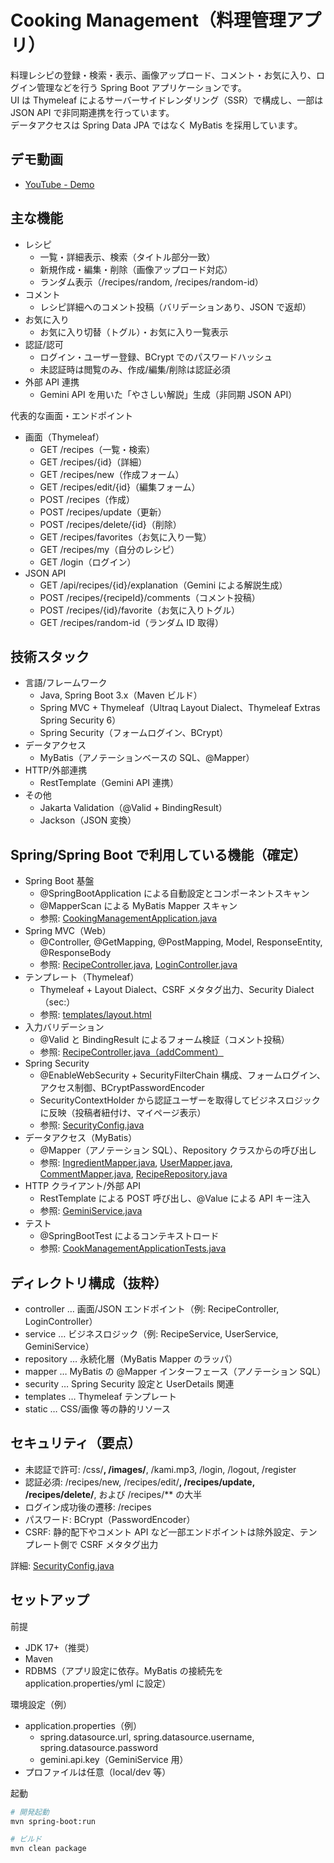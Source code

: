 # Cooking Management（料理管理アプリ）

料理レシピの登録・検索・表示、画像アップロード、コメント・お気に入り、ログイン管理などを行う Spring Boot アプリケーションです。  
UI は Thymeleaf によるサーバーサイドレンダリング（SSR）で構成し、一部は JSON API で非同期連携を行っています。  
データアクセスは Spring Data JPA ではなく MyBatis を採用しています。

## デモ動画
- [YouTube - Demo](https://www.youtube.com/watch?v=4VH3UoxWjGk)

## 主な機能

- レシピ
  - 一覧・詳細表示、検索（タイトル部分一致）
  - 新規作成・編集・削除（画像アップロード対応）
  - ランダム表示（/recipes/random, /recipes/random-id）
- コメント
  - レシピ詳細へのコメント投稿（バリデーションあり、JSON で返却）
- お気に入り
  - お気に入り切替（トグル）・お気に入り一覧表示
- 認証/認可
  - ログイン・ユーザー登録、BCrypt でのパスワードハッシュ
  - 未認証時は閲覧のみ、作成/編集/削除は認証必須
- 外部 API 連携
  - Gemini API を用いた「やさしい解説」生成（非同期 JSON API）

代表的な画面・エンドポイント
- 画面（Thymeleaf）
  - GET /recipes（一覧・検索）
  - GET /recipes/{id}（詳細）
  - GET /recipes/new（作成フォーム）
  - GET /recipes/edit/{id}（編集フォーム）
  - POST /recipes（作成）
  - POST /recipes/update（更新）
  - POST /recipes/delete/{id}（削除）
  - GET /recipes/favorites（お気に入り一覧）
  - GET /recipes/my（自分のレシピ）
  - GET /login（ログイン）
- JSON API
  - GET /api/recipes/{id}/explanation（Gemini による解説生成）
  - POST /recipes/{recipeId}/comments（コメント投稿）
  - POST /recipes/{id}/favorite（お気に入りトグル）
  - GET /recipes/random-id（ランダム ID 取得）

## 技術スタック

- 言語/フレームワーク
  - Java, Spring Boot 3.x（Maven ビルド）
  - Spring MVC + Thymeleaf（Ultraq Layout Dialect、Thymeleaf Extras Spring Security 6）
  - Spring Security（フォームログイン、BCrypt）
- データアクセス
  - MyBatis（アノテーションベースの SQL、@Mapper）
- HTTP/外部連携
  - RestTemplate（Gemini API 連携）
- その他
  - Jakarta Validation（@Valid + BindingResult）
  - Jackson（JSON 変換）

## Spring/Spring Boot で利用している機能（確定）

- Spring Boot 基盤
  - @SpringBootApplication による自動設定とコンポーネントスキャン
  - @MapperScan による MyBatis Mapper スキャン
  - 参照: [CookingManagementApplication.java](https://github.com/kaji0428/cook-manegement/blob/master/src/main/java/com/example/cookingmanagement/CookingManagementApplication.java)
- Spring MVC（Web）
  - @Controller, @GetMapping, @PostMapping, Model, ResponseEntity, @ResponseBody
  - 参照: [RecipeController.java](https://github.com/kaji0428/cook-manegement/blob/master/src/main/java/com/example/cookingmanagement/controller/RecipeController.java), [LoginController.java](https://github.com/kaji0428/cook-manegement/blob/master/src/main/java/com/example/cookingmanagement/controller/LoginController.java)
- テンプレート（Thymeleaf）
  - Thymeleaf + Layout Dialect、CSRF メタタグ出力、Security Dialect（sec:）
  - 参照: [templates/layout.html](https://github.com/kaji0428/cook-manegement/blob/master/src/main/resources/templates/layout.html)
- 入力バリデーション
  - @Valid と BindingResult によるフォーム検証（コメント投稿）
  - 参照: [RecipeController.java（addComment）](https://github.com/kaji0428/cook-manegement/blob/master/src/main/java/com/example/cookingmanagement/controller/RecipeController.java)
- Spring Security
  - @EnableWebSecurity + SecurityFilterChain 構成、フォームログイン、アクセス制御、BCryptPasswordEncoder
  - SecurityContextHolder から認証ユーザーを取得してビジネスロジックに反映（投稿者紐付け、マイページ表示）
  - 参照: [SecurityConfig.java](https://github.com/kaji0428/cook-manegement/blob/master/src/main/java/com/example/cookingmanagement/security/SecurityConfig.java)
- データアクセス（MyBatis）
  - @Mapper（アノテーション SQL）、Repository クラスからの呼び出し
  - 参照: [IngredientMapper.java](https://github.com/kaji0428/cook-manegement/blob/master/src/main/java/com/example/cookingmanagement/mapper/IngredientMapper.java), [UserMapper.java](https://github.com/kaji0428/cook-manegement/blob/master/src/main/java/com/example/cookingmanagement/mapper/UserMapper.java), [CommentMapper.java](https://github.com/kaji0428/cook-manegement/blob/master/src/main/java/com/example/cookingmanagement/mapper/CommentMapper.java), [RecipeRepository.java](https://github.com/kaji0428/cook-manegement/blob/master/src/main/java/com/example/cookingmanagement/repository/RecipeRepository.java)
- HTTP クライアント/外部 API
  - RestTemplate による POST 呼び出し、@Value による API キー注入
  - 参照: [GeminiService.java](https://github.com/kaji0428/cook-manegement/blob/master/src/main/java/com/example/cookingmanagement/service/GeminiService.java)
- テスト
  - @SpringBootTest によるコンテキストロード
  - 参照: [CookManagementApplicationTests.java](https://github.com/kaji0428/cook-manegement/blob/master/src/test/java/com/example/cookingmanagement/CookManagementApplicationTests.java)

## ディレクトリ構成（抜粋）

- controller … 画面/JSON エンドポイント（例: RecipeController, LoginController）
- service … ビジネスロジック（例: RecipeService, UserService, GeminiService）
- repository … 永続化層（MyBatis Mapper のラッパ）
- mapper … MyBatis の @Mapper インターフェース（アノテーション SQL）
- security … Spring Security 設定と UserDetails 関連
- templates … Thymeleaf テンプレート
- static … CSS/画像 等の静的リソース

## セキュリティ（要点）

- 未認証で許可: /css/**, /images/**, /kami.mp3, /login, /logout, /register
- 認証必須: /recipes/new, /recipes/edit/**, /recipes/update, /recipes/delete/**, および /recipes/** の大半
- ログイン成功後の遷移: /recipes
- パスワード: BCrypt（PasswordEncoder）
- CSRF: 静的配下やコメント API など一部エンドポイントは除外設定、テンプレート側で CSRF メタタグ出力

詳細: [SecurityConfig.java](https://github.com/kaji0428/cook-manegement/blob/master/src/main/java/com/example/cookingmanagement/security/SecurityConfig.java)

## セットアップ

前提
- JDK 17+（推奨）
- Maven
- RDBMS（アプリ設定に依存。MyBatis の接続先を application.properties/yml に設定）

環境設定（例）
- application.properties（例）
  - spring.datasource.url, spring.datasource.username, spring.datasource.password
  - gemini.api.key（GeminiService 用）
- プロファイルは任意（local/dev 等）

起動
```bash
# 開発起動
mvn spring-boot:run

# ビルド
mvn clean package
```
